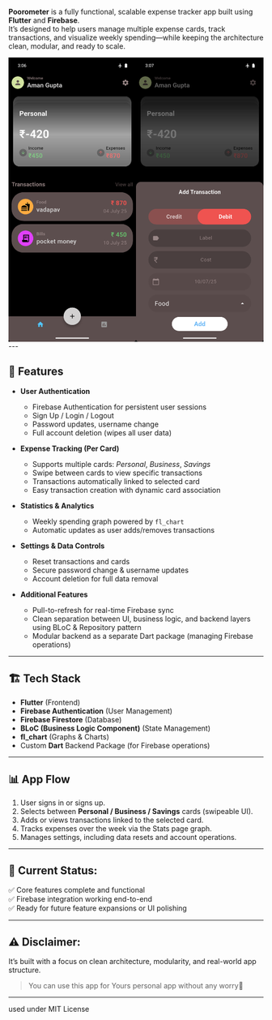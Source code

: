 **Poorometer** is a fully functional, scalable expense tracker app built using **Flutter** and **Firebase**.  
It’s designed to help users manage multiple expense cards, track transactions, and visualize weekly spending—while keeping the architecture clean, modular, and ready to scale.

<div style="display: flex;">
  <img src="home_src.png" alt="Home Page" width="50%">
  <img src="add_exp.png" alt="Expense Page" width="50%">
</div>
---

## 🚀 Features

- **User Authentication**  
  - Firebase Authentication for persistent user sessions  
  - Sign Up / Login / Logout  
  - Password updates, username change  
  - Full account deletion (wipes all user data)

- **Expense Tracking (Per Card)**  
  - Supports multiple cards: *Personal*, *Business*, *Savings*  
  - Swipe between cards to view specific transactions  
  - Transactions automatically linked to selected card  
  - Easy transaction creation with dynamic card association

- **Statistics & Analytics**  
  - Weekly spending graph powered by `fl_chart`  
  - Automatic updates as user adds/removes transactions  

- **Settings & Data Controls**  
  - Reset transactions and cards  
  - Secure password change & username updates  
  - Account deletion for full data removal

- **Additional Features**  
  - Pull-to-refresh for real-time Firebase sync  
  - Clean separation between UI, business logic, and backend layers using BLoC & Repository pattern  
  - Modular backend as a separate Dart package (managing Firebase operations)

---

## 🏗️ Tech Stack

- **Flutter** (Frontend)
- **Firebase Authentication** (User Management)
- **Firebase Firestore** (Database)
- **BLoC (Business Logic Component)** (State Management)
- **fl_chart** (Graphs & Charts)
- Custom **Dart** Backend Package (for Firebase operations)

---

## 📊 App Flow

1. User signs in or signs up.
2. Selects between **Personal / Business / Savings** cards (swipeable UI).
3. Adds or views transactions linked to the selected card.
4. Tracks expenses over the week via the Stats page graph.
5. Manages settings, including data resets and account operations.

---

## 🎯 Current Status:  
✅ Core features complete and functional  
✅ Firebase integration working end-to-end  
✅ Ready for future feature expansions or UI polishing

---

## ⚠️ Disclaimer:
It’s built with a focus on clean architecture, modularity, and real-world app structure.
> You can use this app for Yours personal app without any worry🥰

---

used under MIT License
